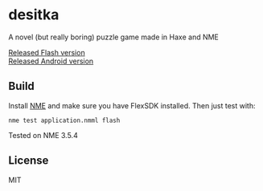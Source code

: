 desitka
=============

A novel (but really boring) puzzle game made in Haxe and NME

[Released Flash version](http://www.kongregate.com/games/lilo/desitka)  
[Released Android version](https://play.google.com/store/apps/details?id=com.pre_sence.mm.MathMachine&hl=en)

## Build

Install [NME](http://nme.io) and make sure you have FlexSDK installed. Then just test with:

    nme test application.nmml flash

Tested on NME 3.5.4

## License

MIT
